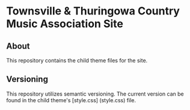 # Townsville & Thuringowa Country Music Association Site

## About
This repository contains the child theme files for the site.

## Versioning
This repository utilizes semantic versioning. The current version can be found in the child theme's [style.css] (style.css) file.
